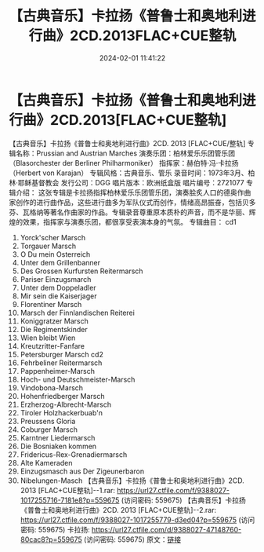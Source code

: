 ﻿---
title: 【古典音乐】卡拉扬《普鲁士和奥地利进行曲》2CD.2013FLAC+CUE整轨
date: 2024-02-01 11:41:22
categories: 古典音乐、新世纪、纯音雅乐
tags: 纯音雅乐
---
# 【古典音乐】卡拉扬《普鲁士和奥地利进行曲》2CD.2013[FLAC+CUE整轨]

【古典音乐】卡拉扬《普鲁士和奥地利进行曲》2CD. 2013
[FLAC+CUE/整轨]
专辑名称：Prussian and Austrian Marches
演奏乐团：柏林爱乐乐团管乐团（Blasorchester der Berliner Philharmoniker）
指挥家：赫伯特·冯·卡拉扬（Herbert von Karajan）
专辑风格：古典音乐、管乐
录音时间：1973年3月、柏林·耶稣基督教会
发行公司：DGG
唱片版本：欧洲纸盒版
唱片编号：2721077
专辑介绍：
这张专辑是卡拉扬指挥柏林爱乐乐团管乐团，演奏脍炙人口的德奥作曲家创作的进行曲作品，这些进行曲多为军队仪式而创作，情绪高昂振奋，包括贝多芬、瓦格纳等著名作曲家的作品。专辑录音尊重原本质朴的声音，而不是华丽、辉煌的效果，指挥家与演奏乐团，都很享受表演本身的气氛。
专辑曲目：
cd1
01. Yorck'scher Marsch
02. Torgauer Marsch
03. O Du mein Osterreich
04. Unter dem Grillenbanner
05. Des Grossen Kurfursten Reitermarsch
06. Pariser Einzugsmarch
07. Unter dem Doppeladler
08. Mir sein die Kaiserjager
09. Florentiner Marsch
10. Marsch der Finnlandischen Reiterei
11. Koniggratzer Marsch
12. Die Regimentskinder
13. Wien bleibt Wien
14. Kreutzritter-Fanfare
15. Petersburger Marsch
cd2
01. Fehrbeliner Reitermarsch
02. Pappenheimer-Marsch
03. Hoch- und Deutschmeister-Marsch
04. Vindobona-Marsch
05. Hohenfriedberger Marsch
06. Erzherzog-Albrecht-Marsch
07. Tiroler Holzhackerbuab'n
08. Preussens Gloria
09. Coburger Marsch
10. Karntner Liedermarsch
11. Die Bosniaken kommen
12. Fridericus-Rex-Grenadiermarsch
13. Alte Kameraden
14. Einzugsmasch aus Der Zigeunerbaron
15. Nibelungen-Masch
【古典音乐】卡拉扬《普鲁士和奥地利进行曲》2CD. 2013 [FLAC+CUE整轨]--1.rar: https://url27.ctfile.com/f/9388027-1017255716-7181e8?p=559675
(访问密码: 559675)
【古典音乐】卡拉扬《普鲁士和奥地利进行曲》2CD. 2013 [FLAC+CUE整轨]--2.rar: https://url27.ctfile.com/f/9388027-1017255779-d3ed04?p=559675
(访问密码: 559675)
卡拉扬: https://url27.ctfile.com/d/9388027-47148760-80cac8?p=559675
(访问密码: 559675)
原文：[链接](https://blog.sina.com.cn/s/blog_1647c7e76010314c7.html)